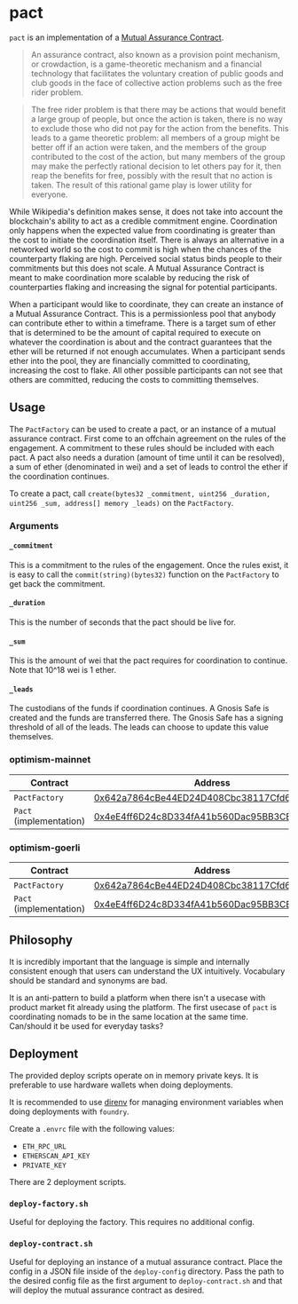# pact

`pact` is an implementation of a [Mutual Assurance Contract](https://en.wikipedia.org/wiki/Assurance_contract).

> An assurance contract, also known as a provision point mechanism, or crowdaction, is a game-theoretic
> mechanism and a financial technology that facilitates the voluntary creation of public goods and club
> goods in the face of collective action problems such as the free rider problem.

> The free rider problem is that there may be actions that would benefit a large group of people, but once
> the action is taken, there is no way to exclude those who did not pay for the action from the benefits.
> This leads to a game theoretic problem: all members of a group might be better off if an action were taken,
> and the members of the group contributed to the cost of the action, but many members of the group may make
> the perfectly rational decision to let others pay for it, then reap the benefits for free, possibly with
> the result that no action is taken. The result of this rational game play is lower utility for everyone.

While Wikipedia's definition makes sense, it does not take into account the blockchain's ability to
act as a credible commitment engine. Coordination only happens when the expected value from
coordinating is greater than the cost to initiate the coordination itself. There is always an
alternative in a networked world so the cost to commit is high when the chances of the counterparty
flaking are high. Perceived social status binds people to their commitments but this does not
scale. A Mutual Assurance Contract is meant to make coordination more scalable by reducing the risk
of counterparties flaking and increasing the signal for potential participants.

When a participant would like to coordinate, they can create an instance of a Mutual Assurance
Contract. This is a permissionless pool that anybody can contribute ether to within a timeframe.
There is a target sum of ether that is determined to be the amount of capital required to execute
on whatever the coordination is about and the contract guarantees that the ether will be returned
if not enough accumulates. When a participant sends ether into the pool, they are financially
committed to coordinating, increasing the cost to flake. All other possible participants can not
see that others are committed, reducing the costs to committing themselves.

## Usage

The `PactFactory` can be used to create a pact, or an instance of a mutual assurance contract.
First come to an offchain agreement on the rules of the engagement. A commitment to these rules
should be included with each pact. A pact also needs a duration (amount of time until it can be
resolved), a sum of ether (denominated in wei) and a set of leads to control the ether if the
coordination continues.

To create a pact, call `create(bytes32 _commitment, uint256 _duration, uint256 _sum, address[] memory _leads)`
on the `PactFactory`.

### Arguments

#### `_commitment`

This is a commitment to the rules of the engagement. Once the rules exist, it is easy to call the
`commit(string)(bytes32)` function on the `PactFactory` to get back the commitment.

#### `_duration `

This is the number of seconds that the pact should be live for.

#### `_sum`

This is the amount of wei that the pact requires for coordination to continue.
Note that 10^18 wei is 1 ether.

#### `_leads`

The custodians of the funds if coordination continues. A Gnosis Safe is created and
the funds are transferred there. The Gnosis Safe has a signing threshold of all of the
leads. The leads can choose to update this value themselves.

### optimism-mainnet

| Contract | Address | Version |
| -------- | ------- | ------- |
| `PactFactory` | [0x642a7864cBe44ED24D408Cbc38117Cfd6E6D1a95](https://optimistic.etherscan.io/address/0x642a7864cBe44ED24D408Cbc38117Cfd6E6D1a95) | `0.2.0` |
| `Pact` (implementation) | [0x4eE4ff6D24c8D334fA41b560Dac95BB3CEF828a1](https://optimistic.etherscan.io/address/0x4eE4ff6D24c8D334fA41b560Dac95BB3CEF828a1) | `0.2.0` |

### optimism-goerli

| Contract | Address | Version |
| -------- | ------- | ------- |
| `PactFactory` | [0x642a7864cBe44ED24D408Cbc38117Cfd6E6D1a95](https://goerli-optimism.etherscan.io/address/0x642a7864cBe44ED24D408Cbc38117Cfd6E6D1a95) | `0.2.0` |
| `Pact` (implementation) | [0x4eE4ff6D24c8D334fA41b560Dac95BB3CEF828a1](https://goerli-optimism.etherscan.io/address/0x4eE4ff6D24c8D334fA41b560Dac95BB3CEF828a1) | `0.2.0` |

## Philosophy

It is incredibly important that the language is simple and internally consistent enough that users
can understand the UX intuitively. Vocabulary should be standard and synonyms are bad.

It is an anti-pattern to build a platform when there isn't a usecase with product market fit already
using the platform. The first usecase of `pact` is coordinating nomads to be in the same location at
the same time. Can/should it be used for everyday tasks?

## Deployment

The provided deploy scripts operate on in memory private keys.
It is preferable to use hardware wallets when doing deployments.

It is recommended to use [direnv](https://direnv.net) for managing
environment variables when doing deployments with `foundry`.

Create a `.envrc` file with the following values:
- `ETH_RPC_URL`
- `ETHERSCAN_API_KEY`
- `PRIVATE_KEY`

There are 2 deployment scripts.

### `deploy-factory.sh`

Useful for deploying the factory. This requires no additional config.

### `deploy-contract.sh`

Useful for deploying an instance of a mutual assurance contract.
Place the config in a JSON file inside of the `deploy-config`
directory. Pass the path to the desired config file as the first
argument to `deploy-contract.sh` and that will deploy the mutual
assurance contract as desired.



